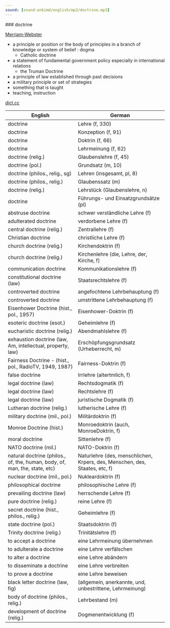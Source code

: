 ```yaml
---
sound: [sound:ankimd/english/mp3/doctrine.mp3]
---
```


\### doctrine

[Merriam-Webster](https://www.merriam-webster.com/dictionary/doctrine)

- a principle or position or the body of principles in a branch of knowledge or system of belief : dogma
    - Catholic doctrine
- a statement of fundamental government policy especially in international relations
    - the Truman Doctrine
- a principle of law established through past decisions
- a military principle or set of strategies
- something that is taught
- teaching, instruction

[dict.cc](https://www.dict.cc/doctrine)

| English        | German       |
| -------------- | ------------ |
| doctrine | Lehre (f, 330) |
| doctrine | Konzeption (f, 91) |
| doctrine | Doktrin (f, 66) |
| doctrine | Lehrmeinung (f, 62) |
| doctrine (relig.) | Glaubenslehre (f, 45) |
| doctrine (pol.) | Grundsatz (m, 10) |
| doctrine (philos., relig., sg) | Lehren (insgesamt, pl, 8) |
| doctrine (philos., relig.) | Glaubenssatz (m) |
| doctrine (relig.) | Lehrstück (Glaubenslehre, n) |
| doctrine | Führungs- und Einsatzgrundsätze (pl) |
| abstruse doctrine | schwer verständliche Lehre (f) |
| adulterated doctrine | verdorbene Lehre (f) |
| central doctrine (relig.) | Zentrallehre (f) |
| Christian doctrine | christliche Lehre (f) |
| church doctrine (relig.) | Kirchendoktrin (f) |
| church doctrine (relig.) | Kirchenlehre (die, Lehre, der, Kirche, f) |
| communication doctrine | Kommunikationslehre (f) |
| constitutional doctrine (law) | Staatsrechtslehre (f) |
| controverted doctrine | angefochtene Lehrbehauptung (f) |
| controverted doctrine | umstrittene Lehrbehauptung (f) |
| Eisenhower Doctrine (hist., pol., 1957) | Eisenhower-Doktrin (f) |
| esoteric doctrine (esot.) | Geheimlehre (f) |
| eucharistic doctrine (relig.) | Abendmahlslehre (f) |
| exhaustion doctrine (law, Am, intellectual, property, law) | Erschöpfungsgrundsatz (Urheberrecht, m) |
| Fairness Doctrine - (hist., pol., RadioTV, 1949, 1987) | Fairness-Doktrin (f) |
| false doctrine | Irrlehre (altertmlich, f) |
| legal doctrine (law) | Rechtsdogmatik (f) |
| legal doctrine (law) | Rechtslehre (f) |
| legal doctrine (law) | juristische Dogmatik (f) |
| Lutheran doctrine (relig.) | lutherische Lehre (f) |
| military doctrine (mil., pol.) | Militärdoktrin (f) |
| Monroe Doctrine (hist.) | Monroedoktrin (auch, MonroeDoktrin, f) |
| moral doctrine | Sittenlehre (f) |
| NATO doctrine (mil.) | NATO-Doktrin (f) |
| natural doctrine (philos., of, the, human, body, of, man, the, state, etc) | Naturlehre (des, menschlichen, Krpers, des, Menschen, des, Staates, etc, f) |
| nuclear doctrine (mil., pol.) | Nukleardoktrin (f) |
| philosophical doctrine | philosophische Lehre (f) |
| prevailing doctrine (law) | herrschende Lehre (f) |
| pure doctrine (relig.) | reine Lehre (f) |
| secret doctrine (hist., philos., relig.) | Geheimlehre (f) |
| state doctrine (pol.) | Staatsdoktrin (f) |
| Trinity doctrine (relig.) | Trinitätslehre (f) |
| to accept a doctrine | eine Lehrmeinung übernehmen |
| to adulterate a doctrine | eine Lehre verfälschen |
| to alter a doctrine | eine Lehre abändern |
| to disseminate a doctrine | eine Lehre verbreiten |
| to prove a doctrine | eine Lehre beweisen |
| black letter doctrine (law, fig) |  (allgemein, anerkannte, und, unbestrittene, Lehrmeinung) |
| body of doctrine (philos., relig.) | Lehrbestand (m) |
| development of doctrine (relig.) | Dogmenentwicklung (f) |
